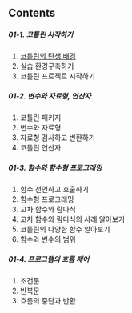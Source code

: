 ## Contents 
##### 01-1. 코틀린 시작하기
1. [코틀린의 탄생 배경](https://www.naver.com/)
2. 실습 환경구축하기
3. 코틀린 프로젝트 시작하기

##### 01-2. 변수와 자료형, 연산자
1. 코틀린 패키지
2. 변수와 자료형
3. 자료형 검사하고 변환하기
4. 코틀린 연산자

##### 01-3. 함수와 함수형 프로그래밍
1. 함수 선언하고 호출하기
2. 함수형 프로그래밍
3. 고차 함수와 람다식
4. 고차 함수와 람다식의 사례 알아보기
5. 코틀린의 다양한 함수 알아보기
6. 함수와 변수의 범위


##### 01-4. 프로그램의 흐름 제어
1. 조건문
2. 반복문
3. 흐름의 중단과 반환
